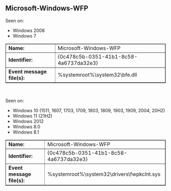 ## Microsoft-Windows-WFP

Seen on:
* Windows 2008
* Windows 7

<table border="1" class="docutils">
  <tbody>
    <tr>
      <td><b>Name:</b></td>
      <td>Microsoft-Windows-WFP</td>
    </tr>
    <tr>
      <td><b>Identifier:</b></td>
      <td>{0c478c5b-0351-41b1-8c58-4a6737da32e3}</td>
    </tr>
    <tr>
      <td><b>Event message file(s):</b></td>
      <td>%systemroot%\system32\bfe.dll</td>
    </tr>
  </tbody>
</table>

&nbsp;

Seen on:
* Windows 10 (1511, 1607, 1703, 1709, 1803, 1809, 1903, 1909, 2004, 20H2)
* Windows 11 (21H2)
* Windows 2012
* Windows 8.0
* Windows 8.1

<table border="1" class="docutils">
  <tbody>
    <tr>
      <td><b>Name:</b></td>
      <td>Microsoft-Windows-WFP</td>
    </tr>
    <tr>
      <td><b>Identifier:</b></td>
      <td>{0c478c5b-0351-41b1-8c58-4a6737da32e3}</td>
    </tr>
    <tr>
      <td><b>Event message file(s):</b></td>
      <td>%systemroot%\system32\drivers\fwpkclnt.sys</td>
    </tr>
  </tbody>
</table>

&nbsp;

